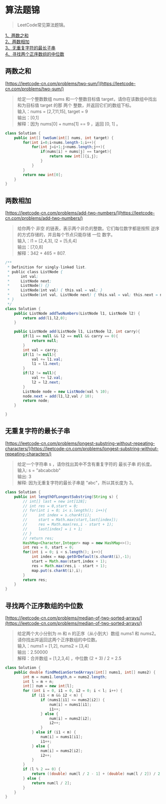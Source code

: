 # 算法题锦

> LeetCode常见算法题锦。

[1、两数之和](#两数之和)  
[2、两数相加](#两数相加)  
[3、无重复字符的最长子串](#无重复字符的最长子串)  
[4、寻找两个正序数组的中位数](#寻找两个正序数组的中位数)

## 两数之和

[https://leetcode-cn.com/problems/two-sum/](https://leetcode-cn.com/problems/two-sum/)

> 给定一个整数数组 nums 和一个整数目标值 target，请你在该数组中找出 和为目标值 target  的那 两个 整数，并返回它们的数组下标。  
> 输入：nums = [2,7,11,15], target = 9  
> 输出：[0,1]  
> 解释：因为 nums[0] + nums[1] == 9 ，返回 [0, 1] 。

```java
class Solution {
    public int[] twoSum(int[] nums, int target) {
        for(int i=0;i<nums.length-1;i++){
            for(int j=i+1;j<nums.length;j++){
                if(nums[i] + nums[j] == target){
                    return new int[]{i,j};
                }
            }
        }
        return new int[0];
    }
}
```

## 两数相加

[https://leetcode-cn.com/problems/add-two-numbers/](https://leetcode-cn.com/problems/add-two-numbers/)

> 给你两个 非空 的链表，表示两个非负的整数。它们每位数字都是按照 逆序 的方式存储的，并且每个节点只能存储 一位 数字。  
> 输入：l1 = [2,4,3], l2 = [5,6,4]  
> 输出：[7,0,8]  
> 解释：342 + 465 = 807.

```java
/**
 * Definition for singly-linked list.
 * public class ListNode {
 *     int val;
 *     ListNode next;
 *     ListNode() {}
 *     ListNode(int val) { this.val = val; }
 *     ListNode(int val, ListNode next) { this.val = val; this.next = next; }
 * }
 */
class Solution {
    public ListNode addTwoNumbers(ListNode l1, ListNode l2) {
        return add(l1,l2,0);
    }

    public ListNode add(ListNode l1, ListNode l2, int carry){
        if(l1 == null && l2 == null && carry == 0){
            return null;
        }
        int val = carry;
        if(l1 != null){
            val += l1.val;
            l1 = l1.next;
        }
        if(l2 != null){
            val += l2.val;
            l2 = l2.next;
        }
        ListNode node = new ListNode(val % 10);
        node.next = add(l1,l2,val / 10);
        return node;
    }

}
```

## 无重复字符的最长子串

[https://leetcode-cn.com/problems/longest-substring-without-repeating-characters/](https://leetcode-cn.com/problems/longest-substring-without-repeating-characters/)

> 给定一个字符串 s ，请你找出其中不含有重复字符的 最长子串 的长度。  
> 输入: s = "abcabcbb"  
> 输出: 3   
> 解释: 因为无重复字符的最长子串是 "abc"，所以其长度为 3。

```java
class Solution {
    public int lengthOfLongestSubstring(String s) {
        // int[] last = new int[128];
        // int res = 0,start = 0;
        // for(int i = 0; i< s.length(); i++){
        //     int index = s.charAt(i);
        //     start = Math.max(start,last[index]);
        //     res = Math.max(res,i - start + 1);
        //     last[index] = i + 1;
        // }
        // return res;
        HashMap<Character,Integer> map = new HashMap<>();
        int res = 0, start = 0;
        for(int i = 0; i < s.length(); i++){
            int index = map.getOrDefault(s.charAt(i),-1);
            start = Math.max(start,index + 1);
            res = Math.max(res,i - start + 1);
            map.put(s.charAt(i),i);
        }
        return res;
    }
}
```

## 寻找两个正序数组的中位数

[https://leetcode-cn.com/problems/median-of-two-sorted-arrays/](https://leetcode-cn.com/problems/median-of-two-sorted-arrays/)

> 给定两个大小分别为 m 和 n 的正序（从小到大）数组 nums1 和 nums2。请你找出并返回这两个正序数组的中位数。  
> 输入：nums1 = [1,2], nums2 = [3,4]  
> 输出：2.50000  
> 解释：合并数组 = [1,2,3,4] ，中位数 (2 + 3) / 2 = 2.5

```java
class Solution {
    public double findMedianSortedArrays(int[] nums1, int[] nums2) {
        int m = nums1.length,n = nums2.length;
        int l = m + n;
        int[] num = new int[l];
        for (int i = 0, i1 = 0, i2 = 0; i < l; i++) {
            if (i1 < m && i2 < n) {
                if (nums1[i1] <= nums2[i2]) {
                    num[i] = nums1[i1];
                    i1++;
                } else {
                    num[i] = nums2[i2];
                    i2++;
                }
            } else if (i1 < m) {
                num[i] = nums1[i1];
                i1++;
            } else {
                num[i] = nums2[i2];
                i2++;
            }
        }
        if (l % 2 == 0) {
            return ((double) num[l / 2 - 1] + (double) num[l / 2]) / 2;
        } else {
            return num[l / 2];
        }
    }
}
```